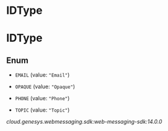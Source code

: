 # IDType


# IDType

## Enum


* `EMAIL` (value: `"Email"`)

* `OPAQUE` (value: `"Opaque"`)

* `PHONE` (value: `"Phone"`)

* `TOPIC` (value: `"Topic"`)




_cloud.genesys.webmessaging.sdk:web-messaging-sdk:14.0.0_

